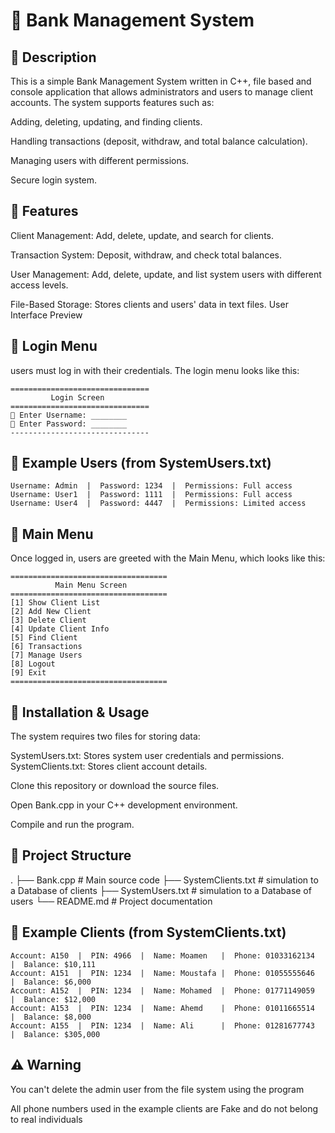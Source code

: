 # 🏦 Bank Management System

## 📌 Description

This is a simple Bank Management System written in C++, file based and console application that allows administrators and users to manage client accounts. The system supports features such as:

 Adding, deleting, updating, and finding clients.

 Handling transactions (deposit, withdraw, and total balance calculation).

 Managing users with different permissions.

 Secure login system.

## 📌 Features

 Client Management: Add, delete, update, and search for clients.

 Transaction System: Deposit, withdraw, and check total balances.

 User Management: Add, delete, update, and list system users with different access levels.

 File-Based Storage: Stores clients and users' data in text files.
 User Interface Preview
## 📌 Login Menu

users must log in with their credentials. The login menu looks like this:
~~~
===============================
         Login Screen      
===============================
👤 Enter Username: ________
🔑 Enter Password: ________
-------------------------------
~~~

## 📌 Example Users (from SystemUsers.txt)
~~~
Username: Admin  |  Password: 1234  |  Permissions: Full access  
Username: User1  |  Password: 1111  |  Permissions: Full access  
Username: User4  |  Password: 4447  |  Permissions: Limited access  
~~~
## 📌 Main Menu

Once logged in, users are greeted with the Main Menu, which looks like this:
~~~
===================================
          Main Menu Screen
===================================
[1] Show Client List  
[2] Add New Client  
[3] Delete Client  
[4] Update Client Info  
[5] Find Client  
[6] Transactions  
[7] Manage Users  
[8] Logout  
[9] Exit  
===================================
~~~

## 📌 Installation & Usage

The system requires two files for storing data:

SystemUsers.txt: Stores system user credentials and permissions.
SystemClients.txt: Stores client account details.

Clone this repository or download the source files.

Open Bank.cpp in your C++ development environment.

Compile and run the program.

## 📌 Project Structure

.
├──  Bank.cpp                # Main source code
├──  SystemClients.txt       # simulation to a Database of clients
├──  SystemUsers.txt         # simulation to a Database of users
└──  README.md               # Project documentation

 ## 📌 Example Clients (from SystemClients.txt)
 ~~~
 Account: A150  |  PIN: 4966  |  Name: Moamen   |  Phone: 01033162134  |  Balance: $10,111
 Account: A151  |  PIN: 1234  |  Name: Moustafa |  Phone: 01055555646  |  Balance: $6,000
 Account: A152  |  PIN: 1234  |  Name: Mohamed  |  Phone: 01771149059  |  Balance: $12,000
 Account: A153  |  PIN: 1234  |  Name: Ahemd    |  Phone: 01011665514  |  Balance: $8,000
 Account: A155  |  PIN: 1234  |  Name: Ali      |  Phone: 01281677743  |  Balance: $305,000
~~~
## ⚠️ Warning
You can't delete the admin user from the file system using the program

All phone numbers used in the example clients are Fake and do not belong to real individuals
